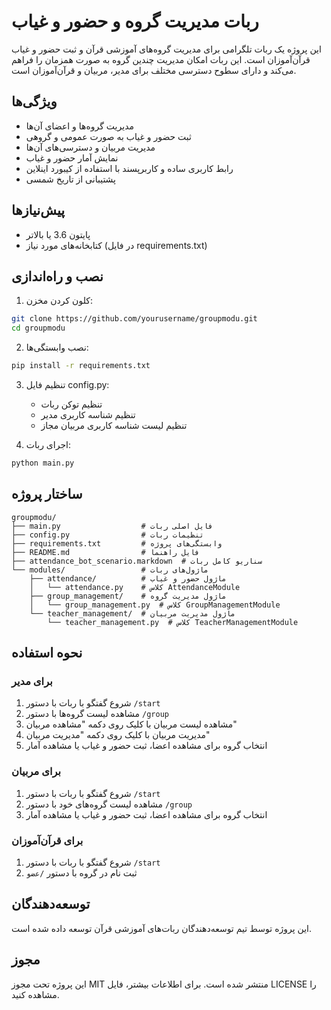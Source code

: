 # ربات مدیریت گروه و حضور و غیاب

این پروژه یک ربات تلگرامی برای مدیریت گروه‌های آموزشی قرآن و ثبت حضور و غیاب قرآن‌آموزان است. این ربات امکان مدیریت چندین گروه به صورت همزمان را فراهم می‌کند و دارای سطوح دسترسی مختلف برای مدیر، مربیان و قرآن‌آموزان است.

## ویژگی‌ها

- مدیریت گروه‌ها و اعضای آن‌ها
- ثبت حضور و غیاب به صورت عمومی و گروهی
- مدیریت مربیان و دسترسی‌های آن‌ها
- نمایش آمار حضور و غیاب
- رابط کاربری ساده و کاربرپسند با استفاده از کیبورد اینلاین
- پشتیبانی از تاریخ شمسی

## پیش‌نیازها

- پایتون 3.6 یا بالاتر
- کتابخانه‌های مورد نیاز (در فایل requirements.txt)

## نصب و راه‌اندازی

1. کلون کردن مخزن:
```bash
git clone https://github.com/yourusername/groupmodu.git
cd groupmodu
```

2. نصب وابستگی‌ها:
```bash
pip install -r requirements.txt
```

3. تنظیم فایل config.py:
   - تنظیم توکن ربات
   - تنظیم شناسه کاربری مدیر
   - تنظیم لیست شناسه کاربری مربیان مجاز

4. اجرای ربات:
```bash
python main.py
```

## ساختار پروژه

```
groupmodu/
├── main.py                  # فایل اصلی ربات
├── config.py                # تنظیمات ربات
├── requirements.txt         # وابستگی‌های پروژه
├── README.md                # فایل راهنما
├── attendance_bot_scenario.markdown  # سناریو کامل ربات
└── modules/                 # ماژول‌های ربات
    ├── attendance/          # ماژول حضور و غیاب
    │   └── attendance.py    # کلاس AttendanceModule
    ├── group_management/    # ماژول مدیریت گروه
    │   └── group_management.py  # کلاس GroupManagementModule
    └── teacher_management/  # ماژول مدیریت مربیان
        └── teacher_management.py  # کلاس TeacherManagementModule
```

## نحوه استفاده

### برای مدیر
1. شروع گفتگو با ربات با دستور `/start`
2. مشاهده لیست گروه‌ها با دستور `/group`
3. مشاهده لیست مربیان با کلیک روی دکمه "مشاهده مربیان"
4. مدیریت مربیان با کلیک روی دکمه "مدیریت مربیان"
5. انتخاب گروه برای مشاهده اعضا، ثبت حضور و غیاب یا مشاهده آمار

### برای مربیان
1. شروع گفتگو با ربات با دستور `/start`
2. مشاهده لیست گروه‌های خود با دستور `/group`
3. انتخاب گروه برای مشاهده اعضا، ثبت حضور و غیاب یا مشاهده آمار

### برای قرآن‌آموزان
1. شروع گفتگو با ربات با دستور `/start`
2. ثبت نام در گروه با دستور `/عضو`

## توسعه‌دهندگان

این پروژه توسط تیم توسعه‌دهندگان ربات‌های آموزشی قرآن توسعه داده شده است.

## مجوز

این پروژه تحت مجوز MIT منتشر شده است. برای اطلاعات بیشتر، فایل LICENSE را مشاهده کنید.